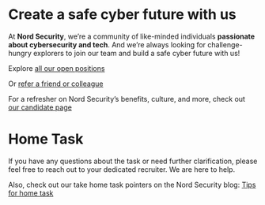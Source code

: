 # Create a safe cyber future with us

At **Nord Security**, we’re a community of like-minded individuals **passionate about cybersecurity and tech**. And we’re always looking for challenge-hungry explorers to join our team and build a safe cyber future with us!

Explore [all our open positions](https://nordsecurity.com/careers)

Or [refer a friend or colleague](https://nordsecurity.com/referrals)

For a refresher on Nord Security’s benefits, culture, and more, check out [our candidate page](https://nordsecurity.notion.site/For-candidates-612e0a434c5b4cdfab12f32a5bc8e329)

# Home Task

If you have any questions about the task or need further clarification, please feel free to reach out to your dedicated recruiter. We are here to help.

Also, check out our take home task pointers on the Nord Security blog: [Tips for home task](https://nordsecurity.com/blog/how-to-impress-recruiters)

